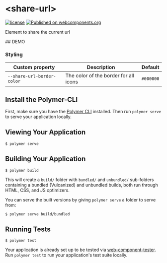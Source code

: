 # \<share-url\>
[![license](https://img.shields.io/github/license/cluttered-components/online-status-icon.svg)](https://raw.githubusercontent.com/cluttered-components/online-status-icon/master/LICENSE)
[![Published on webcomponents.org](https://img.shields.io/badge/webcomponents.org-published-blue.svg)](https://beta.webcomponents.org/element/owner/share-url)

Element to share the current url

## DEMO
<!--
```
<custom-element-demo>
  <template>
    <script src="../webcomponentsjs/webcomponents-lite.js"></script>
    <link rel="import" href="share-url.html">
    <share-url selected-networks='["Linkedin", "Facebook", "Twitter", "Google Plus", "Pinterest"]' share-text="SHARE"></share-url>
  </template>
</custom-element-demo>
```
-->

### Styling

Custom property | Description | Default
----------------|-------------|----------
`--share-url-border-color` | The color of the border for all icons | `#000000`


## Install the Polymer-CLI

First, make sure you have the [Polymer CLI](https://www.npmjs.com/package/polymer-cli) installed. Then run `polymer serve` to serve your application locally.

## Viewing Your Application

```
$ polymer serve
```

## Building Your Application

```
$ polymer build
```

This will create a `build/` folder with `bundled/` and `unbundled/` sub-folders
containing a bundled (Vulcanized) and unbundled builds, both run through HTML,
CSS, and JS optimizers.

You can serve the built versions by giving `polymer serve` a folder to serve
from:

```
$ polymer serve build/bundled
```

## Running Tests

```
$ polymer test
```

Your application is already set up to be tested via [web-component-tester](https://github.com/Polymer/web-component-tester). Run `polymer test` to run your application's test suite locally.
